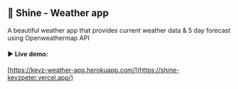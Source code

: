## 🌅 Shine - Weather app

A beautiful weather app that provides current weather data & 5 day forecast using Openweathermap API

#### ▶️ Live demo:
[https://kevz-weather-app.herokuapp.com/](https://shine-kevzpeter.vercel.app/)
